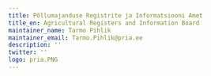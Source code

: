 ```yaml
---
title: Põllumajanduse Registrite ja Informatsiooni Amet
title_en: Agricultural Registers and Information Board
maintainer_name: Tarmo Pihlik
maintainer_email: Tarmo.Pihlik@pria.ee
description: ''
twitter: ''
logo: pria.PNG
---
```

